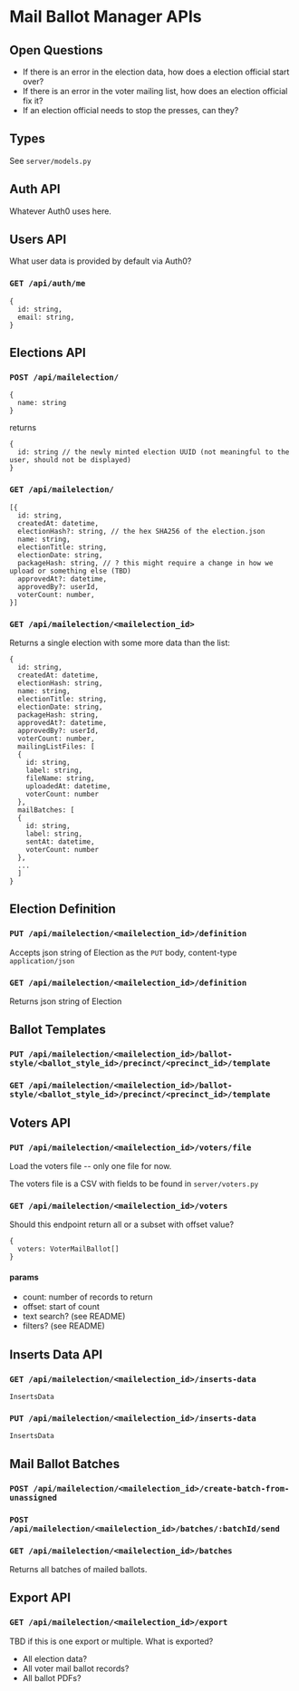 # Mail Ballot Manager APIs

## Open Questions

- If there is an error in the election data, how does a election official start
  over?
- If there is an error in the voter mailing list, how does an election official
  fix it?
- If an election official needs to stop the presses, can they?

## Types

See `server/models.py`

## Auth API

Whatever Auth0 uses here.

## Users API

What user data is provided by default via Auth0?

### `GET /api/auth/me`

```
{
  id: string,
  email: string,
}
```

## Elections API

### `POST /api/mailelection/`

```
{
  name: string
}
```

returns

```
{
  id: string // the newly minted election UUID (not meaningful to the user, should not be displayed)
}
```

### `GET /api/mailelection/`

```
[{
  id: string,
  createdAt: datetime,
  electionHash?: string, // the hex SHA256 of the election.json
  name: string,
  electionTitle: string,
  electionDate: string,
  packageHash: string, // ? this might require a change in how we upload or something else (TBD)
  approvedAt?: datetime,
  approvedBy?: userId,
  voterCount: number,
}]
```

### `GET /api/mailelection/<mailelection_id>`

Returns a single election with some more data than the list:

```
{
  id: string,
  createdAt: datetime,
  electionHash: string,
  name: string,
  electionTitle: string,
  electionDate: string,
  packageHash: string,
  approvedAt?: datetime,
  approvedBy?: userId,
  voterCount: number,
  mailingListFiles: [
  {
    id: string,
    label: string,
    fileName: string,
    uploadedAt: datetime,
    voterCount: number
  },
  mailBatches: [
  {
    id: string,
    label: string,
    sentAt: datetime,
    voterCount: number
  },
  ...
  ]
}
```

## Election Definition

### `PUT /api/mailelection/<mailelection_id>/definition`

Accepts json string of Election as the `PUT` body, content-type `application/json`

### `GET /api/mailelection/<mailelection_id>/definition`

Returns json string of Election

## Ballot Templates

### `PUT /api/mailelection/<mailelection_id>/ballot-style/<ballot_style_id>/precinct/<precinct_id>/template`

### `GET /api/mailelection/<mailelection_id>/ballot-style/<ballot_style_id>/precinct/<precinct_id>/template`

## Voters API

### `PUT /api/mailelection/<mailelection_id>/voters/file`

Load the voters file -- only one file for now.

The voters file is a CSV with fields to be found in `server/voters.py`

### `GET /api/mailelection/<mailelection_id>/voters`

Should this endpoint return all or a subset with offset value?

```
{
  voters: VoterMailBallot[]
}
```

#### params

- count: number of records to return
- offset: start of count
- text search? (see README)
- filters? (see README)

## Inserts Data API

### `GET /api/mailelection/<mailelection_id>/inserts-data`

```
InsertsData
```

### `PUT /api/mailelection/<mailelection_id>/inserts-data`

```
InsertsData
```

## Mail Ballot Batches

### `POST /api/mailelection/<mailelection_id>/create-batch-from-unassigned`

### `POST /api/mailelection/<mailelection_id>/batches/:batchId/send`

### `GET /api/mailelection/<mailelection_id>/batches`

Returns all batches of mailed ballots.

## Export API

### `GET /api/mailelection/<mailelection_id>/export`

TBD if this is one export or multiple. What is exported?

- All election data?
- All voter mail ballot records?
- All ballot PDFs?
